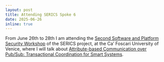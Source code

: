 ```yaml
---
layout: post
title: Attending SERICS Spoke 6
date: 2025-06-26
inline: true
---
```

From June 26th to 28th I am attending the [Second Software and Platform Security Workshop](https://www.dsi.unive.it/~focardi/SecondSPOKE6workshop.pdf) of the SERICS project, at the Ca’ Foscari University of Venice, where I will talk about [Attribute-based Communication over Pub/Sub: Transactional Coordination for Smart Systems](/assets/pdf/2025-SERICS-Spoke6.pdf).